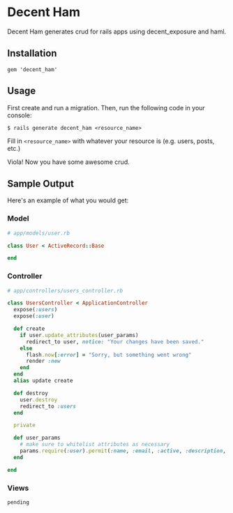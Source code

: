 # Decent Ham

Decent Ham generates crud for rails apps using decent_exposure and haml.

## Installation

    gem 'decent_ham'

## Usage

First create and run a migration. Then, run the following code in your console:

    $ rails generate decent_ham <resource_name>

Fill in `<resource_name>` with whatever your resource is (e.g. users, posts, etc.)

Viola! Now you have some awesome crud.

## Sample Output

Here's an example of what you would get:

### Model

```ruby
# app/models/user.rb

class User < ActiveRecord::Base

end
```

### Controller

```ruby
# app/controllers/users_controller.rb

class UsersController < ApplicationController
  expose(:users)
  expose(:user)

  def create
    if user.update_attributes(user_params)
      redirect_to user, notice: "Your changes have been saved."
    else
      flash.now[:error] = "Sorry, but something went wrong"
      render :new
    end
  end
  alias update create

  def destroy
    user.destroy
    redirect_to :users
  end

  private

  def user_params
    # make sure to whitelist attributes as necessary
    params.require(:user).permit(:name, :email, :active, :description, )
  end

end
```

### Views

    pending

